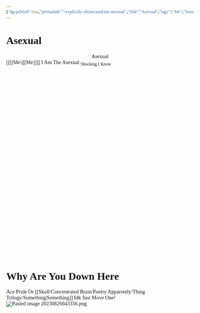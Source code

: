 ```yaml
---
{"dg-publish":true,"permalink":"/explicitly-showcased/me/asexual/","title":"Asexual","tags":["Me","Sexuality","Pride","Love"]}
---
```


<style id="Force_Custom_Fonts" type="text/css">@font-face{font-style:normal;font-family:"Merriweather";src:local("Merriweather")}@font-face{font-style:bolder;font-family:"Merriweather";src:local("Merriweather")}@font-face{font-style:normal;font-family:"Merriweather";src:local("Merriweather");unicode-range:U+0-FF,U+2E80-9FFF,U+F900-FAFF,U+FE30-FE4F,U+20000-2FA1F}@font-face{font-style:bolder;font-family:"Merriweather";src:local("Merriweather");unicode-range:U+0-FF,U+2E80-9FFF,U+F900-FAFF,U+FE30-FE4F,U+20000-2FA1F}@font-face{font-style:normal;font-family:"Merriweather";src:local("Merriweather");unicode-range:U+0-FF}@font-face{font-style:bolder;font-family:"Merriweather";src:local("Merriweather");unicode-range:U+0-FF}:not(pre):not(code):not(textarea):not(tt):not(kbd):not(samp):not(var){font-family:"Merriweather"!important}pre,code,textarea,tt,kbd,samp,var{font-family:monospace!important}pre *,code *,textarea *,tt *,kbd *,samp *,var *{font-family:monospace!important}</style>
# Asexual
<center>Asexual</center>
[[[[Me\|[[Me]]]]
I Am The Asexual
<sub>Shocking I Know</sub>
​

​

​














​

​

​

​

​

​

​

​

​

​

​

​

​

​

​

# Why Are You Down Here
Ace Pride Or [[Skull/Concentrated Brain/Poetry Apparently/Thing Trilogy/Something\|Something]] Idk Just Move One!
![Pasted image 20230826043356.png](/img/user/images/Pasted%20image%2020230826043356.png)